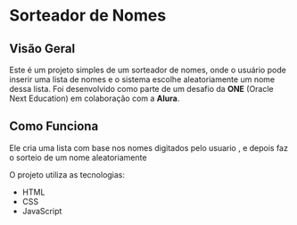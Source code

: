 # Sorteador de Nomes

## Visão Geral
Este é um projeto simples de um sorteador de nomes, onde o usuário pode inserir uma lista de nomes e o sistema escolhe aleatoriamente um nome dessa lista. Foi desenvolvido como parte de um desafio da **ONE** (Oracle Next Education) em colaboração com a **Alura**.

## Como Funciona
Ele cria uma lista com base nos nomes digitados pelo usuario , e depois faz o sorteio de um nome aleatoriamente

O projeto utiliza as tecnologias:
- HTML
- CSS
- JavaScript


#
